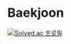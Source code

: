 # Baekjoon
[![Solved.ac 프로필](http://mazassumnida.wtf/api/v2/generate_badge?boj=백준닉네임)](https://solved.ac/akfnsnsk)

